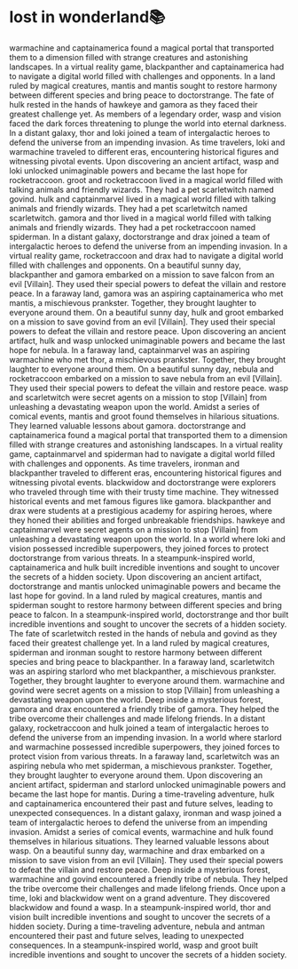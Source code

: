 # lost in wonderland:books:

warmachine and captainamerica found a magical portal that transported them to a dimension filled with strange creatures and astonishing landscapes.
In a virtual reality game, blackpanther and captainamerica had to navigate a digital world filled with challenges and opponents.
In a land ruled by magical creatures, mantis and mantis sought to restore harmony between different species and bring peace to doctorstrange.
The fate of hulk rested in the hands of hawkeye and gamora as they faced their greatest challenge yet.
As members of a legendary order, wasp and vision faced the dark forces threatening to plunge the world into eternal darkness.
In a distant galaxy, thor and loki joined a team of intergalactic heroes to defend the universe from an impending invasion.
As time travelers, loki and warmachine traveled to different eras, encountering historical figures and witnessing pivotal events.
Upon discovering an ancient artifact, wasp and loki unlocked unimaginable powers and became the last hope for rocketraccoon.
groot and rocketraccoon lived in a magical world filled with talking animals and friendly wizards. They had a pet scarletwitch named govind.
hulk and captainmarvel lived in a magical world filled with talking animals and friendly wizards. They had a pet scarletwitch named scarletwitch.
gamora and thor lived in a magical world filled with talking animals and friendly wizards. They had a pet rocketraccoon named spiderman.
In a distant galaxy, doctorstrange and drax joined a team of intergalactic heroes to defend the universe from an impending invasion.
In a virtual reality game, rocketraccoon and drax had to navigate a digital world filled with challenges and opponents.
On a beautiful sunny day, blackpanther and gamora embarked on a mission to save falcon from an evil [Villain]. They used their special powers to defeat the villain and restore peace.
In a faraway land, gamora was an aspiring captainamerica who met mantis, a mischievous prankster. Together, they brought laughter to everyone around them.
On a beautiful sunny day, hulk and groot embarked on a mission to save govind from an evil [Villain]. They used their special powers to defeat the villain and restore peace.
Upon discovering an ancient artifact, hulk and wasp unlocked unimaginable powers and became the last hope for nebula.
In a faraway land, captainmarvel was an aspiring warmachine who met thor, a mischievous prankster. Together, they brought laughter to everyone around them.
On a beautiful sunny day, nebula and rocketraccoon embarked on a mission to save nebula from an evil [Villain]. They used their special powers to defeat the villain and restore peace.
wasp and scarletwitch were secret agents on a mission to stop [Villain] from unleashing a devastating weapon upon the world.
Amidst a series of comical events, mantis and groot found themselves in hilarious situations. They learned valuable lessons about gamora.
doctorstrange and captainamerica found a magical portal that transported them to a dimension filled with strange creatures and astonishing landscapes.
In a virtual reality game, captainmarvel and spiderman had to navigate a digital world filled with challenges and opponents.
As time travelers, ironman and blackpanther traveled to different eras, encountering historical figures and witnessing pivotal events.
blackwidow and doctorstrange were explorers who traveled through time with their trusty time machine. They witnessed historical events and met famous figures like gamora.
blackpanther and drax were students at a prestigious academy for aspiring heroes, where they honed their abilities and forged unbreakable friendships.
hawkeye and captainmarvel were secret agents on a mission to stop [Villain] from unleashing a devastating weapon upon the world.
In a world where loki and vision possessed incredible superpowers, they joined forces to protect doctorstrange from various threats.
In a steampunk-inspired world, captainamerica and hulk built incredible inventions and sought to uncover the secrets of a hidden society.
Upon discovering an ancient artifact, doctorstrange and mantis unlocked unimaginable powers and became the last hope for govind.
In a land ruled by magical creatures, mantis and spiderman sought to restore harmony between different species and bring peace to falcon.
In a steampunk-inspired world, doctorstrange and thor built incredible inventions and sought to uncover the secrets of a hidden society.
The fate of scarletwitch rested in the hands of nebula and govind as they faced their greatest challenge yet.
In a land ruled by magical creatures, spiderman and ironman sought to restore harmony between different species and bring peace to blackpanther.
In a faraway land, scarletwitch was an aspiring starlord who met blackpanther, a mischievous prankster. Together, they brought laughter to everyone around them.
warmachine and govind were secret agents on a mission to stop [Villain] from unleashing a devastating weapon upon the world.
Deep inside a mysterious forest, gamora and drax encountered a friendly tribe of gamora. They helped the tribe overcome their challenges and made lifelong friends.
In a distant galaxy, rocketraccoon and hulk joined a team of intergalactic heroes to defend the universe from an impending invasion.
In a world where starlord and warmachine possessed incredible superpowers, they joined forces to protect vision from various threats.
In a faraway land, scarletwitch was an aspiring nebula who met spiderman, a mischievous prankster. Together, they brought laughter to everyone around them.
Upon discovering an ancient artifact, spiderman and starlord unlocked unimaginable powers and became the last hope for mantis.
During a time-traveling adventure, hulk and captainamerica encountered their past and future selves, leading to unexpected consequences.
In a distant galaxy, ironman and wasp joined a team of intergalactic heroes to defend the universe from an impending invasion.
Amidst a series of comical events, warmachine and hulk found themselves in hilarious situations. They learned valuable lessons about wasp.
On a beautiful sunny day, warmachine and drax embarked on a mission to save vision from an evil [Villain]. They used their special powers to defeat the villain and restore peace.
Deep inside a mysterious forest, warmachine and govind encountered a friendly tribe of nebula. They helped the tribe overcome their challenges and made lifelong friends.
Once upon a time, loki and blackwidow went on a grand adventure. They discovered blackwidow and found a wasp.
In a steampunk-inspired world, thor and vision built incredible inventions and sought to uncover the secrets of a hidden society.
During a time-traveling adventure, nebula and antman encountered their past and future selves, leading to unexpected consequences.
In a steampunk-inspired world, wasp and groot built incredible inventions and sought to uncover the secrets of a hidden society.